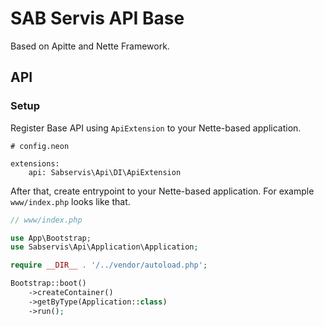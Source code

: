 # SAB Servis API Base

Based on Apitte and Nette Framework.

## API

### Setup

Register Base API using `ApiExtension` to your Nette-based application.

```neon
# config.neon

extensions:
    api: Sabservis\Api\DI\ApiExtension

```
After that, create entrypoint to your Nette-based application. For example `www/index.php` looks like that.

```php
// www/index.php

use App\Bootstrap;
use Sabservis\Api\Application\Application;

require __DIR__ . '/../vendor/autoload.php';

Bootstrap::boot()
    ->createContainer()
    ->getByType(Application::class)
    ->run();
```
